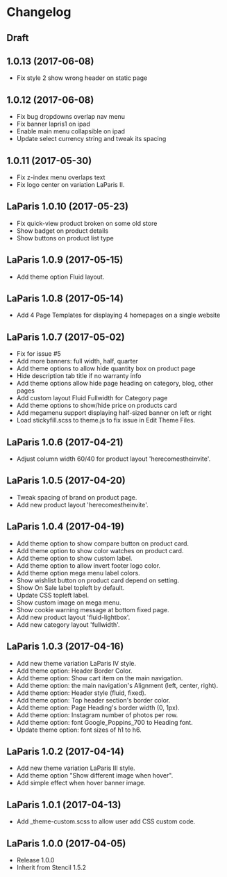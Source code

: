 # Changelog

## Draft

## 1.0.13 (2017-06-08)
- Fix style 2 show wrong header on static page

## 1.0.12 (2017-06-08)
- Fix bug dropdowns overlap nav menu
- Fix banner lapris1 on ipad
- Enable main menu collapsible on ipad
- Update select currency string and tweak its spacing

## 1.0.11 (2017-05-30)
- Fix z-index menu overlaps text
- Fix logo center on variation LaParis II.

## LaParis 1.0.10 (2017-05-23)
- Fix quick-view product broken on some old store
- Show badget on product details
- Show buttons on product list type

## LaParis 1.0.9 (2017-05-15)
- Add theme option Fluid layout.

## LaParis 1.0.8 (2017-05-14)
- Add 4 Page Templates for displaying 4 homepages on a single website

## LaParis 1.0.7 (2017-05-02)
- Fix for issue #5
- Add more banners: full width, half, quarter
- Add theme options to allow hide quantity box on product page
- Hide description tab title if no warranty info
- Add theme options allow hide page heading on category, blog, other pages
- Add custom layout Fluid Fullwidth for Category page
- Add theme options to show/hide price on products card
- Add megamenu support displaying half-sized banner on left or right
- Load stickyfill.scss to theme.js to fix issue in Edit Theme Files.

## LaParis 1.0.6 (2017-04-21)
- Adjust column width 60/40 for product layout 'herecomestheinvite'.

## LaParis 1.0.5 (2017-04-20)
- Tweak spacing of brand on product page.
- Add new product layout 'herecomestheinvite'.

## LaParis 1.0.4 (2017-04-19)
- Add theme option to show compare button on product card.
- Add theme option to show color watches on product card.
- Add theme option to show custom label.
- Add theme option to allow invert footer logo color.
- Add theme option mega menu label colors.
- Show wishlist button on product card depend on setting. 
- Show On Sale label topleft by default.
- Update CSS topleft label.
- Show custom image on mega menu.
- Show cookie warning message at bottom fixed page.
- Add new product layout 'fluid-lightbox'.
- Add new category layout 'fullwidth'.

## LaParis 1.0.3 (2017-04-16)
- Add new theme variation LaParis IV style.
- Add theme option: Header Border Color.
- Add theme option: Show cart item on the main navigation.
- Add theme option: the main navigation's Alignment (left, center, right).
- Add theme option: Header style (fluid, fixed).
- Add theme option: Top header section's border color.
- Add theme option: Page Heading's border width (0, 1px).
- Add theme option: Instagram number of photos per row.
- Add theme option: font Google_Poppins_700 to Heading font.
- Update theme option: font sizes of h1 to h6.

## LaParis 1.0.2 (2017-04-14)
- Add new theme variation LaParis III style.
- Add theme option "Show different image when hover".
- Add simple effect when hover banner image.

## LaParis 1.0.1 (2017-04-13)
- Add _theme-custom.scss to allow user add CSS custom code.

## LaParis 1.0.0 (2017-04-05)
- Release 1.0.0
- Inherit from Stencil 1.5.2

